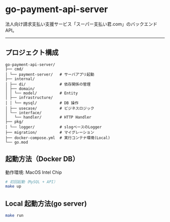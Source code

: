 # go-payment-api-server

法人向け請求支払い支援サービス「スーパー支払い君.com」のバックエンドAPI。

---

## プロジェクト構成

```shell
go-payment-api-server/ 
├── cmd/
│ └── payment-server/   # サーバアプリ起動
├── internal/
│ ├── di/               # 依存関係の管理
│ ├── domain/
│ │ └── model/          # Entity
│ ├── infrastructure/
│ │ └── mysql/          # DB 操作
│ ├── usecase/          # ビジネスロジック
│ └── interface/
│   └── handler/        # HTTP Handler
├── pkg/
│ └── logger/           # slogベースのLogger
├── migration/          # マイグレーション
├── docker-compose.yml  # 実行コンテナ環境(Local)
└── go.mod
```

## 起動方法（Docker DB）

動作環境: MacOS Intel Chip

```bash
# 初回起動（MySQL + API）
make up
```

## Local 起動方法(go server)

```bash
make run
```

